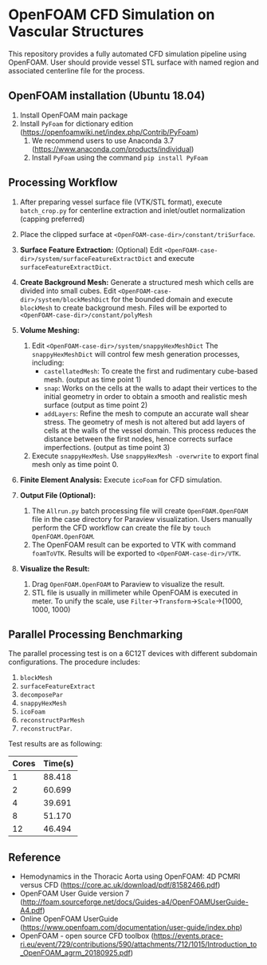 # OpenFOAM CFD Simulation on Vascular Structures

This repository provides a fully automated CFD simulation pipeline using OpenFOAM. User should provide vessel STL surface with named region and associated centerline file for the process.

## OpenFOAM installation  (Ubuntu 18.04)
1. Install OpenFOAM main package
2. Install `PyFoam` for dictionary edition (https://openfoamwiki.net/index.php/Contrib/PyFoam)
	1. We recommend users to use Anaconda 3.7 (https://www.anaconda.com/products/individual)
	2. Install `PyFoam` using the command `pip install PyFoam`

## Processing Workflow
1. After preparing vessel surface file (VTK/STL format), execute `batch_crop.py` for centerline extraction and inlet/outlet normalization (capping preferred)
2. Place the clipped surface at `<OpenFOAM-case-dir>/constant/triSurface`.
3. **Surface Feature Extraction:** (Optional) Edit `<OpenFOAM-case-dir>/system/surfaceFeatureExtractDict` and execute `surfaceFeatureExtractDict`.

4. **Create Background Mesh:** Generate a structured mesh which cells are divided into small cubes. Edit `<OpenFOAM-case-dir>/system/blockMeshDict` for the bounded domain and execute `blockMesh` to create background mesh. Files will be exported to `<OpenFOAM-case-dir>/constant/polyMesh`
5. **Volume Meshing:** 
	1. Edit `<OpenFOAM-case-dir>/system/snappyHexMeshDict` 
		The `snappyHexMeshDict` will control few mesh generation processes, including:
		- `castellatedMesh`: To create the first and rudimentary cube-based mesh. (output as time point 1)
		- `snap`: Works on the cells at the walls to adapt their vertices to the initial geometry in order to obtain a smooth and realistic mesh surface (output as time point 2)
		- `addLayers`: Refine the mesh to compute an accurate wall shear stress. The geometry of mesh is not altered but add layers of cells at the walls of the vessel domain. This process reduces the distance between the first nodes, hence corrects surface imperfections. (output as time point 3)
	2. Execute `snappyHexMesh`. Use `snappyHexMesh -overwrite` to export final mesh only as time point 0.
6. **Finite Element Analysis:** Execute `icoFoam` for CFD simulation.
7. **Output File (Optional):** 
	1. The `Allrun.py` batch processing file will create `OpenFOAM.OpenFOAM` file in the case directory for Paraview visualization. Users manually perform the CFD workflow can create the file by `touch OpenFOAM.OpenFOAM`. 
	2. The OpenFOAM result can be exported to VTK with command `foamToVTK`. Results will be exported to `<OpenFOAM-case-dir>/VTK`.
8. **Visualize the Result:** 
	1. Drag `OpenFOAM.OpenFOAM` to Paraview to visualize the result.
	2. STL file is usually in millimeter while OpenFOAM is executed in meter. To unify the scale, use `Filter`->`Transform`->`Scale`->(1000, 1000, 1000)

## Parallel Processing Benchmarking
The parallel processing test is on a 6C12T devices with different subdomain configurations. The procedure includes:
1. `blockMesh`
2. `surfaceFeatureExtract`
3. `decomposePar`
4. `snappyHexMesh`
5. `icoFoam`
6. `reconstructParMesh`
7. `reconstructPar`.

Test results are as following:

| Cores         | Time(s)     | 
| ------------- |-------------| 
| 1             | 88.418      | 
| 2             | 60.699      | 
| 4             | 39.691      | 
| 8             | 51.170      |
|12             | 46.494      |

## Reference
- Hemodynamics in the Thoracic Aorta using OpenFOAM: 4D PCMRI versus CFD (https://core.ac.uk/download/pdf/81582466.pdf)
- OpenFOAM User Guide version 7 (http://foam.sourceforge.net/docs/Guides-a4/OpenFOAMUserGuide-A4.pdf)
- Online OpenFOAM UserGuide (https://www.openfoam.com/documentation/user-guide/index.php)
- OpenFOAM - open source CFD toolbox (https://events.prace-ri.eu/event/729/contributions/590/attachments/712/1015/Introduction_to_OpenFOAM_agrm_20180925.pdf)